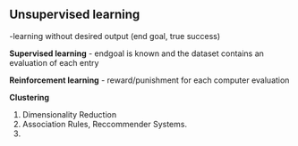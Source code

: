 ## Unsupervised learning

-learning without desired output (end goal, true success)

**Supervised learning** - endgoal is known and the dataset contains an evaluation of each entry

**Reinforcement learning** - reward/punishment for each computer evaluation

**Clustering**

1. Dimensionality Reduction
1. Association Rules, Reccommender Systems.
1. 
